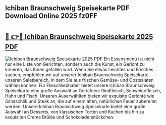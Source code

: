## Ichiban Braunschweig Speisekarte PDF Download Online 2025 fz0FF

# <h2><a href="http://gc7ukwe.nevu.top/?p=Ichiban+Braunschweig+Speisekarte">🔗 👉🔴 Ichiban Braunschweig Speisekarte 2025 PDF</a></h2>

[![Ichiban Braunschweig Speisekarte 2025 PDF](https://i.imgur.com/dBaPXMq.png)](http://gc7ukwe.nevu.top/?p=Ichiban+Braunschweig+Speisekarte)
Ein Essensmenü ist nicht nur eine Liste von Gerichten, sondern auch die Kunst, ein Gericht zu kreieren, das Ihnen gefallen wird. Wenn Sie etwas Leichtes und Frisches suchen, empfehlen wir auf unserer Ichiban Braunschweig Speisekarte unseren Salatbereich, in dem Sie aus frischen Gemüse- und Obstsalaten wählen können. Für Fleischliebhaber bietet unsere Ichiban Braunschweig Speisekarte eine große Auswahl an Gerichten: Rindfleisch, Schweinefleisch, Huhn und Fisch. Unseren Auserwählten bieten wir exquisite Gerichte wie Schaschlik und Steak an, die auf einem alten, natürlichen Feuer zubereitet werden. Unsere Ichiban Braunschweig Speisekarte bietet eine große Auswahl an Desserts, von klassischen Torten und Kuchen bis hin zu exquisiten Crème Brûlée und Schokoladenstückchen.

